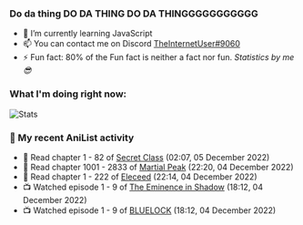 ### Do da thing DO DA THING DO DA THINGGGGGGGGGGG

<!-- **TheInternetUser0/TheInternetUser0** is a ✨ _special_ ✨ repository because its `README.md` (this file) appears on your GitHub profile. -->


- 🌱 I’m currently learning JavaScript
- 📫 You can contact me on Discord [TheInternetUser#9060](https://discord.com/users/534117072796385300)
- ⚡ Fun fact: 80% of the Fun fact is neither a fact nor fun. _Statistics by me 😎_

### What I'm doing right now:
![Stats](https://discord.c99.nl/widget/theme-3/534117072796385300.png)

### 🌸 My recent AniList activity

<!-- ANILIST_ACTIVITY:start -->

-   📖 Read chapter 1 - 82 of [Secret Class](https://anilist.co/manga/119913) (02:07, 05 December 2022)
-   📖 Read chapter 1001 - 2833 of [Martial Peak](https://anilist.co/manga/104494) (22:20, 04 December 2022)
-   📖 Read chapter 1 - 222 of [Eleceed](https://anilist.co/manga/106929) (22:14, 04 December 2022)
-   📺 Watched episode 1 - 9 of [The Eminence in Shadow](https://anilist.co/anime/130298) (18:12, 04 December 2022)
-   📺 Watched episode 1 - 9 of [BLUELOCK](https://anilist.co/anime/137822) (18:12, 04 December 2022)

<!-- ANILIST_ACTIVITY:end -->
